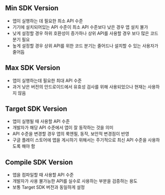 ## Min SDK Version
- 앱이 실행하는 데 필요한 최소 API 수준
- 기기에 설치되어있는 API 수준이 최소 API 수준보다 낮은 경우 앱 설치 불가
- 낮게 설정할 경우 하위 호환성이 증가하나 상위 API를 사용할 경우 보다 많은 코드 분기 필요
- 높게 설정할 경우 상위 API를 위한 코드 분기는 줄어드나 설치할 수 있는 사용자가 줄어듬

## Max SDK Version
- 앱이 실행하는데 필요한 최대 API 수준
- 과거 낮은 버전의 안드로이드에서 유효성 검사를 위해 사용되었으나 현재는 사용하지 않음

## Target SDK Version
- 앱이 실행될 때 사용할 API 수준
- 개발자가 해당 API 수준에서 앱이 잘 동작하는 것을 의미
- API 수준을 변경할 경우 앱의 룩앤필, 동작, 보안적 변경점이 반영
- 구글 플레이 스토어에 앱을 게시하기 위해서는 주기적으로 최신 API 수준을 사용하도록 해야 함

## Compile SDK Version
- 앱을 컴파일할 때 사용할 API 수준
- 개발자가 사용 불가능한 API를 실수로 사용하는 부분을 검증하는 용도
- 보통 Target SDK 버전과 동일하게 설정
